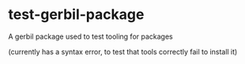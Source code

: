 # test-gerbil-package

A gerbil package used to test tooling for packages

(currently has a syntax error, to test that tools correctly fail to install it)


